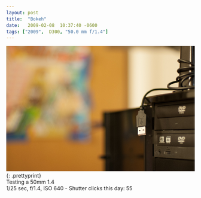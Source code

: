 ```yaml
---
layout: post
title:  "Bokeh"
date:   2009-02-08  10:37:40 -0600
tags: ["2009",  D300, "50.0 mm f/1.4"]
---
```

![:title](/images/2009/2009_0208_DSC3149.jpg)
{: .prettyprint}  
Testing a 50mm 1.4  
1/25 sec, f/1.4, ISO 640 - Shutter clicks this day: 55
